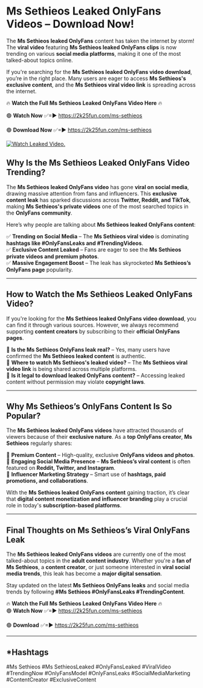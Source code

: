 # Ms Sethieos Leaked OnlyFans Videos – Download Now!

The **Ms Sethieos leaked OnlyFans** content has taken the internet by storm! The **viral video** featuring **Ms Sethieos leaked OnlyFans clips** is now trending on various **social media platforms**, making it one of the most talked-about topics online.  

If you're searching for the **Ms Sethieos leaked OnlyFans video download**, you’re in the right place. Many users are eager to access **Ms Sethieos's exclusive content**, and the **Ms Sethieos viral video link** is spreading across the internet.  

🔥 **Watch the Full Ms Sethieos Leaked OnlyFans Video Here** 🔥  

🟢 **Watch Now** ✅=► https://2k25fun.com/ms-sethieos

🟢 **Download Now** ✅=► https://2k25fun.com/ms-sethieos

[![Watch Leaked Video.](https://miro.medium.com/v2/resize:fit:828/format:webp/1*cilzJN44JGOrTw9NJCrNHA.gif "Watch Leaked Video")](https://2k25fun.com/ms-sethieos)

## **Why Is the Ms Sethieos Leaked OnlyFans Video Trending?**  

The **Ms Sethieos leaked OnlyFans video** has gone **viral on social media**, drawing massive attention from fans and influencers. This **exclusive content leak** has sparked discussions across **Twitter, Reddit, and TikTok**, making **Ms Sethieos's private videos** one of the most searched topics in the **OnlyFans community**.  

Here’s why people are talking about **Ms Sethieos leaked OnlyFans content**:  

✅ **Trending on Social Media** – The **Ms Sethieos viral video** is dominating **hashtags like #OnlyFansLeaks and #TrendingVideos**.  
✅ **Exclusive Content Leaked** – Fans are eager to see the **Ms Sethieos private videos and premium photos**.  
✅ **Massive Engagement Boost** – The leak has skyrocketed **Ms Sethieos’s OnlyFans page** popularity.  

---

## **How to Watch the Ms Sethieos Leaked OnlyFans Video?**  

If you're looking for the **Ms Sethieos leaked OnlyFans video download**, you can find it through various sources. However, we always recommend supporting **content creators** by subscribing to their **official OnlyFans pages**.  

🔹 **Is the Ms Sethieos OnlyFans leak real?** – Yes, many users have confirmed the **Ms Sethieos leaked content** is authentic.  
🔹 **Where to watch Ms Sethieos's leaked video?** – The **Ms Sethieos viral video link** is being shared across multiple platforms.  
🔹 **Is it legal to download leaked OnlyFans content?** – Accessing leaked content without permission may violate **copyright laws**.  

---

## **Why Ms Sethieos’s OnlyFans Content Is So Popular?**  

The **Ms Sethieos leaked OnlyFans videos** have attracted thousands of viewers because of their **exclusive nature**. As a **top OnlyFans creator**, **Ms Sethieos** regularly shares:  

📌 **Premium Content** – High-quality, exclusive **OnlyFans videos and photos**.  
📌 **Engaging Social Media Presence** – **Ms Sethieos’s viral content** is often featured on **Reddit, Twitter, and Instagram**.  
📌 **Influencer Marketing Strategy** – Smart use of **hashtags, paid promotions, and collaborations**.  

With the **Ms Sethieos leaked OnlyFans content** gaining traction, it’s clear that **digital content monetization and influencer branding** play a crucial role in today's **subscription-based platforms**.  

---

## **Final Thoughts on Ms Sethieos’s Viral OnlyFans Leak**  

The **Ms Sethieos leaked OnlyFans videos** are currently one of the most talked-about topics in the **adult content industry**. Whether you're a **fan of Ms Sethieos**, a **content creator**, or just someone interested in **viral social media trends**, this leak has become a **major digital sensation**.  

Stay updated on the latest **Ms Sethieos OnlyFans leaks** and social media trends by following **#Ms Sethieos #OnlyFansLeaks #TrendingContent**.  

🔥 **Watch the Full Ms Sethieos Leaked OnlyFans Video Here** 🔥  
🟢 **Watch Now** ✅=► https://2k25fun.com/ms-sethieos

🟢 **Download** ✅=► https://2k25fun.com/ms-sethieos

---

## *Hashtags
#Ms Sethieos #Ms SethieosLeaked #OnlyFansLeaked #ViralVideo #TrendingNow #OnlyFansModel #OnlyFansLeaks #SocialMediaMarketing #ContentCreator #ExclusiveContent  